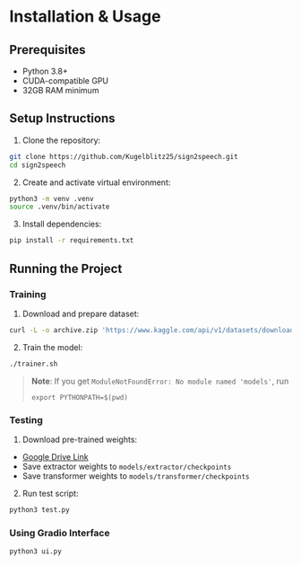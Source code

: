 # Installation & Usage

## Prerequisites
- Python 3.8+
- CUDA-compatible GPU
- 32GB RAM minimum

## Setup Instructions

1. Clone the repository:
```bash
git clone https://github.com/Kugelblitz25/sign2speech.git
cd sign2speech
```

2. Create and activate virtual environment:
```bash
python3 -m venv .venv
source .venv/bin/activate
```

3. Install dependencies:
```bash
pip install -r requirements.txt
```

## Running the Project

### Training

1. Download and prepare dataset:
```bash
curl -L -o archive.zip 'https://www.kaggle.com/api/v1/datasets/download/risangbaskoro/wlasl-processed'
```

2. Train the model:
```bash
./trainer.sh
```


> **Note**: If you get `ModuleNotFoundError: No module named 'models'`, run
>
> ```shell
> export PYTHONPATH=$(pwd)
> ```
>

### Testing

1. Download pre-trained weights:
- [Google Drive Link](https://drive.google.com/drive/folders/150wd1GsVxnIXq3btG0EEhhXS9gBYnJ2f?usp=sharing)
- Save extractor weights to `models/extractor/checkpoints`
- Save transformer weights to `models/transformer/checkpoints`

2. Run test script:
```bash
python3 test.py
```

### Using Gradio Interface
```bash
python3 ui.py
```